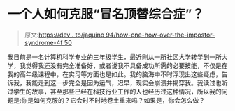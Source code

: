 # 一个人如何克服“冒名顶替综合症”？

> 原文:[https://dev . to/jaquino 94/how-one-how-over-the-impostor-syndrome-4f 50](https://dev.to/jaquino94/how-does-one-overcome-the-impostor-syndrome--4f50)

我目前是一名计算机科学专业的三年级学生，最近刚从一所社区大学转学到一所大学，我觉得我还没有完全准备好，或者说我不具备成功所需的必要技能，不仅是在我的高年级课程中，在实习等方面也是如此。我的脑海中不时浮现出这些疑虑，告诉我，我能走到这一步完全是因为运气，迟早，现实会崩溃并揭穿我。我读过也听过学生的故事，甚至那些已经在科技行业工作的人也经历过这种情况，所以我的问题是:你是如何克服的？它会时不时地卷土重来吗？如果是，你会怎么做？